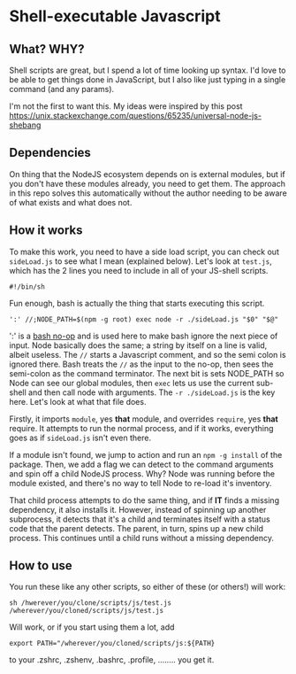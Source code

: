 # Shell-executable Javascript

## What? WHY?

Shell scripts are great, but I spend a lot of time looking up syntax. I'd love to be able to get things done in
JavaScript, but I also like just typing in a single command (and any params).

I'm not the first to want this. My ideas were inspired by this post 
https://unix.stackexchange.com/questions/65235/universal-node-js-shebang

## Dependencies
On thing that the NodeJS ecosystem depends on is external modules, but if you don't have these modules already, you
need to get them. The approach in this repo solves this automatically without the author needing to be aware of what
exists and what does not.

## How it works

To make this work, you need to have a side load script, you can check out `sideLoad.js` to see what I mean (explained
below). Let's look at `test.js`, which has the 2 lines you need to include in all of your JS-shell scripts.

```
#!/bin/sh
```

Fun enough, bash is actually the thing that starts executing this script.

```
':' //;NODE_PATH=$(npm -g root) exec node -r ./sideLoad.js "$0" "$@"
```

':' is a [bash no-op](https://stackoverflow.com/questions/12404661/what-is-the-use-case-of-noop-in-bash) and is used
here to make bash ignore the next piece of input. Node basically does the same; a string by itself on a line is valid,
albeit useless. The `//` starts a Javascript comment, and so the semi colon is ignored there. Bash treats the `//`
as the input to the no-op, then sees the semi-colon as the command terminator. The next bit is sets NODE_PATH so Node
can see our global modules, then `exec` lets us use the current sub-shell and then call node with arguments. The
`-r ./sideLoad.js` is the key here. Let's look at what that file does.

Firstly, it imports `module`, yes **that** module, and overrides `require`, yes **that** require. It attempts to run the
normal process, and if it works, everything goes as if `sideLoad.js` isn't even there.

If a module isn't found, we jump to action and run an `npm -g install` of the package. Then, we add a flag we can
detect to the command arguments and spin off a child NodeJS process. Why? Node was running before the module existed,
and there's no way to tell Node to re-load it's inventory. 

That child process attempts to do the same thing, and if **IT** finds a missing dependency, it also installs it.
However, instead of spinning up another subprocess, it detects that it's a child and terminates itself with a status
code that the parent detects. The parent, in turn, spins up a new child process. This continues until a child runs
without a missing dependency.

## How to use
You run these like any other scripts, so either of these (or others!) will work:

```
sh /hwerever/you/clone/scripts/js/test.js
/wherever/you/cloned/scripts/js/test.js
```

Will work, or if you start using them a lot, add 

```
export PATH="/wherever/you/cloned/scripts/js:${PATH}
```

to your .zshrc, .zshenv, .bashrc, .profile, ........ you get it.
